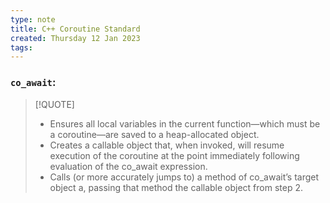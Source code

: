 ```yaml
---
type: note
title: C++ Coroutine Standard
created: Thursday 12 Jan 2023
tags: 
---
```

### `co_await`:
> [!QUOTE]
> - Ensures all local variables in the current function—which must be a coroutine—are saved to a heap-allocated object.
> - Creates a callable object that, when invoked, will resume execution of the coroutine at the point immediately following evaluation of the co_await expression. 
> - Calls (or more accurately jumps to) a method of co_await’s target object a, passing that method the callable object from step 2.
